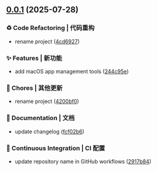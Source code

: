## [0.0.1](https://github.com/my-mcp-hub/computer-mcp-server/compare/244c95ec5db9faea008e46ee5a8af929790b7437...v0.0.1) (2025-07-28)


### ♻ Code Refactoring | 代码重构

* rename project ([4cd6927](https://github.com/my-mcp-hub/computer-mcp-server/commit/4cd692766d3b92c82435aedbe4457d40704927fd))


### ✨ Features | 新功能

* add macOS app management tools ([244c95e](https://github.com/my-mcp-hub/computer-mcp-server/commit/244c95ec5db9faea008e46ee5a8af929790b7437))


### 🎫 Chores | 其他更新

* rename project ([4200bf0](https://github.com/my-mcp-hub/computer-mcp-server/commit/4200bf0349af34adbfe36ffd49d580e4a639cae6))


### 📝 Documentation | 文档

* update changelog ([fcf02b6](https://github.com/my-mcp-hub/computer-mcp-server/commit/fcf02b65cf778fbaefeaa00dbd752c1f81d30655))


### 🔧 Continuous Integration | CI 配置

* update repository name in GitHub workflows ([2917b84](https://github.com/my-mcp-hub/computer-mcp-server/commit/2917b8482880269393e74ed70d492ac9a5b254b5))



